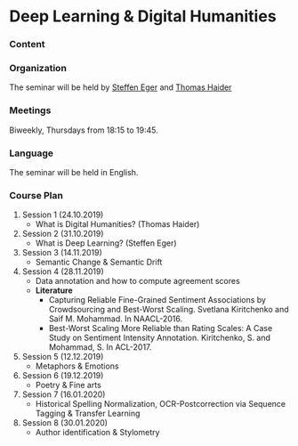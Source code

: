 # Deep Learning & Digital Humanities

### Content
### Organization
The seminar will be held by [Steffen Eger](https://www.informatik.tu-darmstadt.de/aiphes/aiphes/irg_position/index.en.jsp) and [Thomas Haider](https://www.aesthetics.mpg.de/institut/mitarbeiterinnen/thomas-haider.html)
### Meetings
Biweekly, Thursdays from 18:15 to 19:45.
### Language
The seminar will be held in English.
### Course Plan
1. Session 1 (24.10.2019)
     - What is Digital Humanities? (Thomas Haider)
2. Session 2 (31.10.2019)
     - What is Deep Learning? (Steffen Eger)
3. Session 3 (14.11.2019)
     - Semantic Change & Semantic Drift
4. Session 4 (28.11.2019)     
     - Data annotation and how to compute agreement scores
     - **Literature**
        - Capturing Reliable Fine-Grained Sentiment Associations by Crowdsourcing and Best-Worst Scaling. Svetlana Kiritchenko and Saif M. Mohammad. In NAACL-2016.
        - Best-Worst Scaling More Reliable than Rating Scales: A Case Study on Sentiment Intensity Annotation. Kiritchenko, S. and Mohammad, S. In ACL-2017.
5. Session 5 (12.12.2019)
      - Metaphors & Emotions
6. Session 6 (19.12.2019)
      - Poetry & Fine arts
7. Session 7 (16.01.2020)
      - Historical Spelling Normalization, OCR-Postcorrection via Sequence Tagging & Transfer Learning
8. Session 8 (30.01.2020)
      - Author identification & Stylometry


